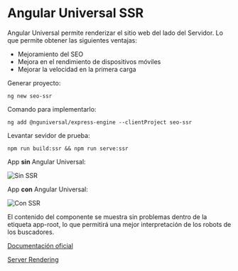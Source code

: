# Angular Universal SSR

Angular Universal permite renderizar el sitio web del lado del Servidor. Lo que permite obtener las siguientes ventajas:

- Mejoramiento del SEO
- Mejora en el rendimiento de dispositivos móviles
- Mejorar la velocidad en la primera carga

Generar proyecto:

`ng new seo-ssr`

Comando para implementarlo:

`ng add @nguniversal/express-engine --clientProject seo-ssr`

Levantar sevidor de prueba:

`npm run build:ssr && npm run serve:ssr`

App **sin** Angular Universal:

![Sin SSR](http://imgfz.com/i/0f2lexN.png)

App **con** Angular Universal:

![Con SSR](http://imgfz.com/i/0APZ9ew.png)

El contenido del componente se muestra sin problemas dentro de la etiqueta app-root, lo que permitirá una mejor interpretación de los robots de los buscadores.

[Documentación oficial](https://angular.io/guide/universal)

[Server Rendering](https://developers.google.com/web/updates/2019/02/rendering-on-the-web)
